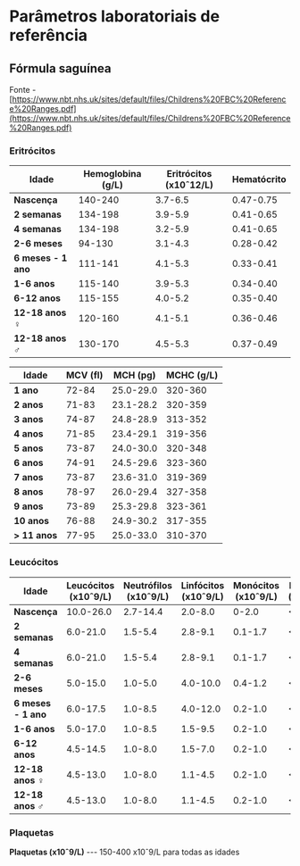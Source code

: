 # Parâmetros laboratoriais de referência

## Fórmula saguínea

Fonte - [https://www.nbt.nhs.uk/sites/default/files/Childrens%20FBC%20Reference%20Ranges.pdf](https://www.nbt.nhs.uk/sites/default/files/Childrens%20FBC%20Reference%20Ranges.pdf)

### Eritrócitos

| Idade | Hemoglobina (g/L) | Eritrócitos (x10ˆ12/L) | Hematócrito |
|-|-|-|-|
| **Nascença** | 140-240 | 3.7-6.5 | 0.47-0.75 |
| **2 semanas** | 134-198 | 3.9-5.9 | 0.41-0.65 |
| **4 semanas** | 134-198 | 3.2-5.9 | 0.41-0.65 |
| **2-6 meses** | 94-130 | 3.1-4.3 | 0.28-0.42 |
| **6 meses - 1 ano** | 111-141 | 4.1-5.3 | 0.33-0.41 |
| **1-6 anos** | 115-140 | 3.9-5.3 | 0.34-0.40 |
| **6-12 anos** | 115-155 | 4.0-5.2 | 0.35-0.40 |
| **12-18 anos ♀** | 120-160 | 4.1-5.1 | 0.36-0.46 |
| **12-18 anos ♂** | 130-170 | 4.5-5.3 | 0.37-0.49 |

| Idade | MCV (fl) | MCH (pg) | MCHC (g/L) |
|-|-|-|-|
| **1 ano** | 72-84 | 25.0-29.0 | 320-360 |
| **2 anos** | 71-83 | 23.1-28.2 | 320-359 |
| **3 anos** | 74-87 | 24.8-28.9 | 313-352 |
| **4 anos** | 71-85 | 23.4-29.1 | 319-356 |
| **5 anos** | 73-87 | 24.0-30.0 | 320-348 |
| **6 anos** | 74-91 | 24.5-29.6 | 323-360 |
| **7 anos** | 73-87 | 23.6-31.0 | 319-369 |
| **8 anos** | 78-97 | 26.0-29.4 | 327-358 |
| **9 anos** | 73-89 | 25.3-29.8 | 323-361 |
| **10 anos** | 76-88 | 24.9-30.2 | 317-355 |
| **> 11 anos** | 77-95 | 25.0-33.0 | 310-370 |

### Leucócitos

| Idade | Leucócitos (x10ˆ9/L) | Neutrófilos (x10ˆ9/L) | Linfócitos (x10ˆ9/L) | Monócitos (x10ˆ9/L) | Basófilos (x10ˆ9/L) | Eosinófilos (x10ˆ9/L) |
|-|-|-|-|-|-|-|
| **Nascença** | 10.0-26.0 | 2.7-14.4 | 2.0-8.0 | 0-2.0 | <0.21 | <0.81 |
| **2 semanas** | 6.0-21.0 | 1.5-5.4 | 2.8-9.1 | 0.1-1.7 | <0.21 | <0.91 |
| **4 semanas** | 6.0-21.0 | 1.5-5.4 | 2.8-9.1 | 0.1-1.7 | <0.21 | <0.91 |
| **2-6 meses** | 5.0-15.0 | 1.0-5.0 | 4.0-10.0 | 0.4-1.2 | <0.21 | <0.81 |
| **6 meses - 1 ano** | 6.0-17.5 | 1.0-8.5 | 4.0-12.0 | 0.2-1.0 | <0.21 | <0.81 |
| **1-6 anos** | 5.0-17.0 | 1.0-8.5 | 1.5-9.5 | 0.2-1.0 | <0.21 | <0.81 |
| **6-12 anos** | 4.5-14.5 | 1.0-8.0 | 1.5-7.0 | 0.2-1.0 | <0.21 | <1.01 |
| **12-18 anos ♀** | 4.5-13.0 | 1.0-8.0 | 1.1-4.5 | 0.2-1.0 | <0.21 | <0.81 |
| **12-18 anos ♂** | 4.5-13.0 | 1.0-8.0 | 1.1-4.5 | 0.2-1.0 | <0.21 | <0.81 |

### Plaquetas

**Plaquetas (x10ˆ9/L)** --- 150-400 x10ˆ9/L para todas as idades
